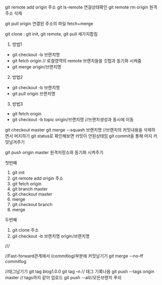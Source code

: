 git remote add origin 주소
git ls-remote 연걸상태확인
git remote rm origin 원격주소 삭제

git pull origin 연결된 주소의 파일 fetch+merge

git clone : git init, git remote, git pull  세가지합침


1. 방법1 
- git checkout -b 브랜치명
- git fetch origin // 로컬영역의 remote 브랜치들을 깃헙과 동기화 시켜줌
- git merge origin/브랜치명

2. 방법2
- git checkout -b 브랜치명
- git pull origin 브랜치명

3. 방법3
- git fetch origin
- git checkout -b topic origin/브랜치명 //브랜치생성과 동시에 이동

git checkout master
git merge --squash 브랜치명 //브랜치의 커밋내용을 삭제하면서 머지하기 
git status로 확인해보면 커밋이 안된상태임
git commit을 통해 머지 커밋남겨주기

git push origin master 원격저장소와 동기화 시켜주기


첫번째
1. git init
2. git remote add origin 주소
3. git fetch origin
4. git branch master
5. git checkout master
6. merge
7. git checkout branch
8. merge

두번째
1. git clone 주소
2. git checkout -b 브랜치명 origin/브랜치명

///

//Fast-forward관계에서 (commitlog)부분에 커밋남기기
git merge --no-ff commitlog

//태그남기기
git tag blog1.0.0
git tag -n // 태그 기록나옴
git push --tags origin master // tags까지 같이 업로드
git push --all//모든브랜치 푸쉬